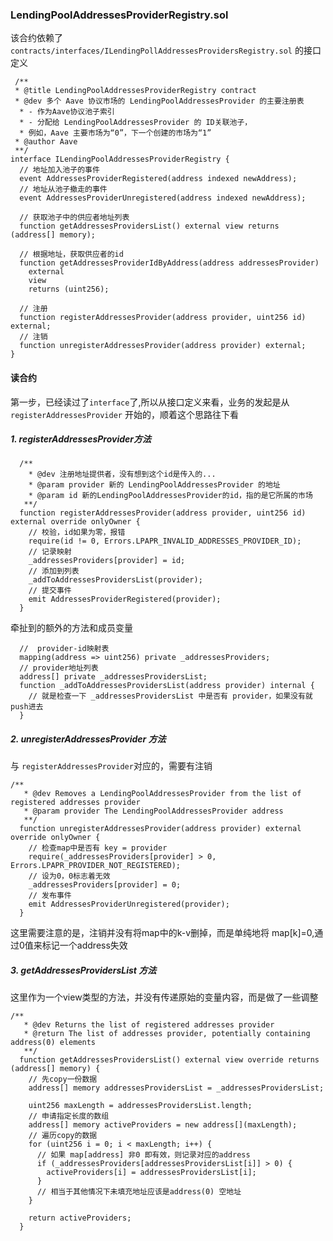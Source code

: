 ### LendingPoolAddressesProviderRegistry.sol

该合约依赖了 `contracts/interfaces/ILendingPollAddressesProvidersRegistry.sol` 的接口定义

```solidity
 /**
 * @title LendingPoolAddressesProviderRegistry contract
 * @dev 多个 Aave 协议市场的 LendingPoolAddressesProvider 的主要注册表
  * - 作为Aave协议池子索引
  * - 分配给 LendingPoolAddressesProvider 的 ID关联池子，
  * 例如，Aave 主要市场为“0”，下一个创建的市场为“1”
 * @author Aave
 **/
interface ILendingPoolAddressesProviderRegistry {
  // 地址加入池子的事件
  event AddressesProviderRegistered(address indexed newAddress);
  // 地址从池子撤走的事件
  event AddressesProviderUnregistered(address indexed newAddress);

  // 获取池子中的供应者地址列表
  function getAddressesProvidersList() external view returns (address[] memory);

  // 根据地址，获取供应者的id
  function getAddressesProviderIdByAddress(address addressesProvider)
    external
    view
    returns (uint256);

  // 注册
  function registerAddressesProvider(address provider, uint256 id) external;
  // 注销
  function unregisterAddressesProvider(address provider) external;
}
```

#### 读合约
第一步，已经读过了`interface`了,所以从接口定义来看，业务的发起是从`registerAddressesProvider` 开始的，顺着这个思路往下看

##### 1. registerAddressesProvider方法
```solidity
  /**
    * @dev 注册地址提供者，没有想到这个id是传入的...
    * @param provider 新的 LendingPoolAddressesProvider 的地址
    * @param id 新的LendingPoolAddressesProvider的id，指的是它所属的市场
   **/
  function registerAddressesProvider(address provider, uint256 id) external override onlyOwner {
    // 校验，id如果为零，报错
    require(id != 0, Errors.LPAPR_INVALID_ADDRESSES_PROVIDER_ID);
    // 记录映射
    _addressesProviders[provider] = id;
    // 添加到列表
    _addToAddressesProvidersList(provider);
    // 提交事件
    emit AddressesProviderRegistered(provider);
  }
```
牵扯到的额外的方法和成员变量
```solidity
  //  provider-id映射表
  mapping(address => uint256) private _addressesProviders;
  // provider地址列表
  address[] private _addressesProvidersList;
  function _addToAddressesProvidersList(address provider) internal {
    // 就是检查一下 _addressesProvidersList 中是否有 provider，如果没有就push进去
  }
```

##### 2. unregisterAddressesProvider 方法

与 `registerAddressesProvider`对应的，需要有注销
```solidity
/**
   * @dev Removes a LendingPoolAddressesProvider from the list of registered addresses provider
   * @param provider The LendingPoolAddressesProvider address
   **/
  function unregisterAddressesProvider(address provider) external override onlyOwner {
    // 检查map中是否有 key = provider
    require(_addressesProviders[provider] > 0, Errors.LPAPR_PROVIDER_NOT_REGISTERED);
    // 设为0，0标志着无效
    _addressesProviders[provider] = 0;
    // 发布事件
    emit AddressesProviderUnregistered(provider);
  }
```
这里需要注意的是，注销并没有将map中的k-v删掉，而是单纯地将 map[k]=0,通过0值来标记一个address失效

##### 3. getAddressesProvidersList 方法

这里作为一个view类型的方法，并没有传递原始的变量内容，而是做了一些调整

```solidity
/**
   * @dev Returns the list of registered addresses provider
   * @return The list of addresses provider, potentially containing address(0) elements
   **/
  function getAddressesProvidersList() external view override returns (address[] memory) {
    // 先copy一份数据
    address[] memory addressesProvidersList = _addressesProvidersList;
    
    uint256 maxLength = addressesProvidersList.length;
    // 申请指定长度的数组
    address[] memory activeProviders = new address[](maxLength);
    // 遍历copy的数据
    for (uint256 i = 0; i < maxLength; i++) {
      // 如果 map[address] 非0 即有效，则记录对应的address
      if (_addressesProviders[addressesProvidersList[i]] > 0) {
        activeProviders[i] = addressesProvidersList[i];
      }
      // 相当于其他情况下未填充地址应该是address(0) 空地址
    }

    return activeProviders;
  }
```